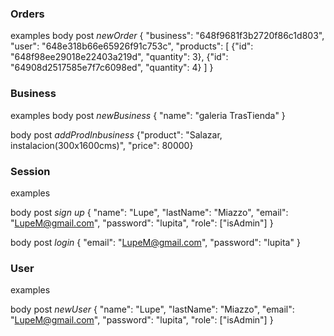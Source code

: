 ### **Orders**
examples
body post *newOrder*
{
    "business": "648f9681f3b2720f86c1d803",
    "user": "648e318b66e65926f91c753c",
    "products": [
        {"id": "648f98ee29018e22403a219d", "quantity": 3},
        {"id": "64908d2517585e7f7c6098ed", "quantity": 4}
    ]
}


### **Business**
examples
body post *newBusiness*
{
    "name": "galeria TrasTienda"
}

body post *addProdInbusiness*
{"product": "Salazar, instalacion(300x1600cms)", "price": 80000}


### **Session**
examples

body post *sign up*
{
     "name": "Lupe",
    "lastName": "Miazzo",
    "email": "LupeM@gmail.com",
    "password": "lupita",
    "role": ["isAdmin"]
 }

body post *login*
{
    "email": "LupeM@gmail.com",
    "password": "lupita"
}

### **User**
examples

body post *newUser*
{
     "name": "Lupe",
    "lastName": "Miazzo",
    "email": "LupeM@gmail.com",
    "password": "lupita",
    "role": ["isAdmin"]
 }